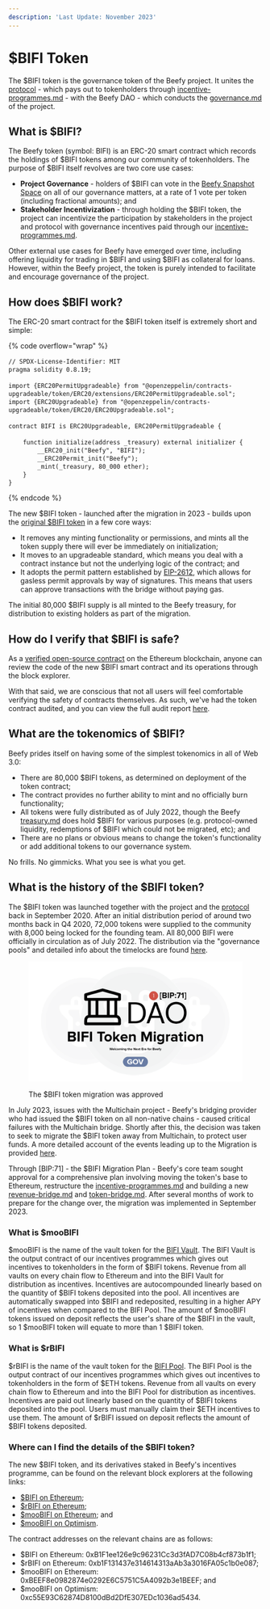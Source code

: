 ```yaml
---
description: 'Last Update: November 2023'
---
```


# $BIFI Token

The $BIFI token is the governance token of the Beefy project. It unites the [protocol](../protocol/ "mention") - which pays out to tokenholders through [incentive-programmes.md](../protocol/incentive-programmes.md "mention") - with the Beefy DAO - which conducts the [governance.md](../../dao/governance.md "mention") of the project.

## **What is $BIFI?**

The Beefy token (symbol: BIFI) is an ERC-20 smart contract which records the holdings of $BIFI tokens among our community of tokenholders. The purpose of $BIFI itself revolves are two core use cases:

* **Project Governance** - holders of $BIFI can vote in the [Beefy Snapshot Space](https://vote.beefy.finance/#/) on all of our governance matters, at a rate of 1 vote per token (including fractional amounts); and
* **Stakeholder Incentivization** - through holding the $BIFI token, the project can incentivize the participation by stakeholders in the project and protocol with governance incentives paid through our [incentive-programmes.md](../protocol/incentive-programmes.md "mention").

Other external use cases for Beefy have emerged over time, including offering liquidity for trading in $BIFI and using $BIFI as collateral for loans. However, within the Beefy project, the token is purely intended to facilitate and encourage governance of the project.

## How does $BIFI work?

The ERC-20 smart contract for the $BIFI token itself is extremely short and simple:

{% code overflow="wrap" %}
```solidity
// SPDX-License-Identifier: MIT
pragma solidity 0.8.19;

import {ERC20PermitUpgradeable} from "@openzeppelin/contracts-upgradeable/token/ERC20/extensions/ERC20PermitUpgradeable.sol";
import {ERC20Upgradeable} from "@openzeppelin/contracts-upgradeable/token/ERC20/ERC20Upgradeable.sol";

contract BIFI is ERC20Upgradeable, ERC20PermitUpgradeable {
    
    function initialize(address _treasury) external initializer {
        __ERC20_init("Beefy", "BIFI");
        __ERC20Permit_init("Beefy");
        _mint(_treasury, 80_000 ether);
    }
}
```
{% endcode %}

The new $BIFI token - launched after the migration in 2023 - builds upon the [original $BIFI token](https://bscscan.com/token/0xCa3F508B8e4Dd382eE878A314789373D80A5190A#code) in a few core ways:

* It removes any minting functionality or permissions, and mints all the token supply there will ever be immediately on initialization;
* It moves to an upgradeable standard, which means you deal with a contract instance but not the underlying logic of the contract; and
* It adopts the permit pattern established by [EIP-2612](https://eips.ethereum.org/EIPS/eip-2612), which allows for gasless permit approvals by way of signatures. This means that users can approve transactions with the bridge without paying gas.

The initial 80,000 $BIFI supply is all minted to the Beefy treasury, for distribution to existing holders as part of the migration.

## How do I verify that $BIFI is safe?

As a [verified open-source contract](https://etherscan.io/address/0xb1f1ee126e9c96231cc3d3fad7c08b4cf873b1f1) on the Ethereum blockchain, anyone can review the code of the new $BIFI smart contract and its operations through the block explorer.&#x20;

With that said, we are conscious that not all users will feel comfortable verifying the safety of contracts themselves. As such, we've had the token contract audited, and you can view the full audit report [here](https://github.com/beefyfinance/beefy-audits/blob/master/2023-08-30-Beefy-Zellic-BIFI-Token-Audit.pdf).

## What are the tokenomics of $BIFI?

Beefy prides itself on having some of the simplest tokenomics in all of Web 3.0:&#x20;

* There are 80,000 $BIFI tokens, as determined on deployment of the token contract;&#x20;
* The contract provides no further ability to mint and no officially burn functionality;
* All tokens were fully distributed as of July 2022, though the Beefy [treasury.md](../../dao/treasury.md "mention") does hold $BIFI for various purposes (e.g. protocol-owned liquidity, redemptions of $BIFI which could not be migrated, etc); and
* There are no plans or obvious means to change the token's functionality or add additional tokens to our governance system.

No frills. No gimmicks. What you see is what you get.

## What is the history of the $BIFI token?

The $BIFI token was launched together with the project and the [protocol](../protocol/ "mention") back in September 2020. After an initial distribution period of around two months back in Q4 2020, 72,000 tokens were supplied to the community with 8,000 being locked for the founding team. All 80,000 BIFI were officially in circulation as of July 2022. The distribution via the "governance pools" and detailed info about the timelocks are found [here](https://github.com/beefyfinance/beefy-gov).

<figure><img src="../../.gitbook/assets/cover.png" alt=""><figcaption><p>The $BIFI token migration was approved </p></figcaption></figure>

In July 2023, issues with the Multichain project - Beefy's bridging provider who had issued the $BIFI token on all non-native chains - caused critical failures with the Multichain bridge. Shortly after this, the decision was taken to seek to migrate the $BIFI token away from Multichain, to protect user funds. A more detailed account of the events leading up to the Migration is provided [here](https://beefy.com/articles/bifi-migration/).

Through \[BIP:71] - the $BIFI Migration Plan - Beefy's core team sought approval for a comprehensive plan involving moving the token's base to Ethereum, restructure the [incentive-programmes.md](../protocol/incentive-programmes.md "mention") and building a new [revenue-bridge.md](../protocol/revenue-bridge.md "mention") and [token-bridge.md](token-bridge.md "mention"). After several months of work to prepare for the change over, the migration was implemented in September 2023.

### What is $mooBIFI

$mooBIFI is the name of the vault token for the [BIFI Vault](https://app.beefy.com/vault/bifi-vault). The BIFI Vault is the output contract of our incentives programmes which gives out incentives to tokenholders in the form of $BIFI tokens. Revenue from all vaults on every chain flow to Ethereum and into the BIFI Vault for distribution as incentives. Incentives are autocompounded linearly based on the quantity of $BIFI tokens deposited into the pool. All incentives are automatically swapped into $BIFI and redeposited, resulting in a higher APY of incentives when compared to the BIFI Pool. The amount of $mooBIFI tokens issued on deposit reflects the user's share of the $BIFI in the vault, so 1 $mooBIFI token will equate to more than 1 $BIFI token.

### What is $rBIFI

$rBIFI is the name of the vault token for the [BIFI Pool](https://app.beefy.com/vault/bifi-pool). The BIFI Pool is the output contract of our incentives programmes which gives out incentives to tokenholders in the form of $ETH tokens. Revenue from all vaults on every chain flow to Ethereum and into the BIFI Pool for distribution as incentives. Incentives are paid out linearly based on the quantity of $BIFI tokens deposited into the pool. Users must manually claim their $ETH incentives to use them. The amount of $rBIFI issued on deposit reflects the amount of $BIFI tokens deposited.

### Where can I find the details of the $BIFI token?

The new $BIFI token, and its derivatives staked in Beefy's incentives programme, can be found on the relevant block explorers at the following links:

* [$BIFI on Ethereum](https://etherscan.io/address/0xB1F1ee126e9c96231Cc3d3fAD7C08b4cf873b1f1);
* [$rBIFI on Ethereum](https://etherscan.io/address/0xb1F131437e314614313aAb3a3016FA05c1b0e087);
* [$mooBIFI on Ethereum](https://etherscan.io/address/0xBEEF8e0982874e0292E6C5751C5A4092b3e1BEEF); and
* [$mooBIFI on Optimism](https://optimistic.etherscan.io/address/0xc55E93C62874D8100dBd2DfE307EDc1036ad5434).

The contract addresses on the relevant chains are as follows:

* $BIFI on Ethereum: 0xB1F1ee126e9c96231Cc3d3fAD7C08b4cf873b1f1;
* $rBIFI on Ethereum: 0xb1F131437e314614313aAb3a3016FA05c1b0e087;
* $mooBIFI on Ethereum: 0xBEEF8e0982874e0292E6C5751C5A4092b3e1BEEF; and
* $mooBIFI on Optimism: 0xc55E93C62874D8100dBd2DfE307EDc1036ad5434.
